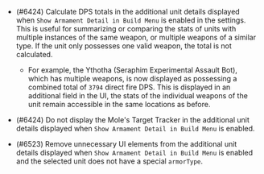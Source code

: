 - (#6424) Calculate DPS totals in the additional unit details displayed when `Show Armament Detail in Build Menu` is enabled in the settings. This is useful for summarizing or comparing the stats of units with multiple instances of the same weapon, or multiple weapons of a similar type. If the unit only possesses one valid weapon, the total is not calculated.
    
    - For example, the Ythotha (Seraphim Experimental Assault Bot), which has multiple weapons, is now displayed as possessing a combined total of `3794` direct fire DPS. This is displayed in an additional field in the UI, the stats of the individual weapons of the unit remain accessible in the same locations as before.

- (#6424) Do not display the Mole's Target Tracker in the additional unit details displayed when `Show Armament Detail in Build Menu` is enabled.

- (#6523) Remove unnecessary UI elements from the additional unit details displayed when `Show Armament Detail in Build Menu` is enabled and the selected unit does not have a special `armorType`.
